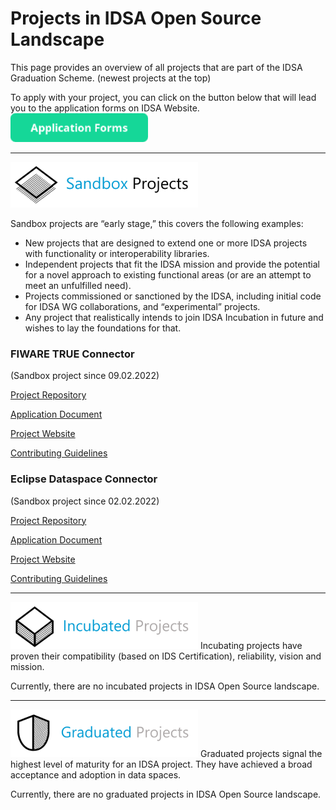 # Projects in IDSA Open Source Landscape 

This page provides an overview of all projects that are part of the IDSA Graduation Scheme.
(newest projects at the top)

To apply with your project, you can click on the button below that will lead you to the application forms on IDSA Website.
[![Apply](../images/button_application-forms.png)](https://internationaldataspaces.org/open-source-application-form/)

---

![Sandbox](media/IDSA-Sandbox-Logo.png)

Sandbox projects are “early stage,” this covers the following examples:

- New projects that are designed to extend one or more IDSA projects with functionality or interoperability libraries.
- Independent projects that fit the IDSA mission and provide the potential for a novel approach to existing functional areas (or are an attempt to meet an unfulfilled need).
- Projects commissioned or sanctioned by the IDSA, including initial code for IDSA WG collaborations, and “experimental” projects.
- Any project that realistically intends to join IDSA Incubation in future and wishes to lay the foundations for that.


### FIWARE TRUE Connector 
(Sandbox project since 09.02.2022)

[Project Repository](https://github.com/International-Data-Spaces-Association/true-connector)

[Application Document](graduation_scheme/Sandbox_Reviews/Applications/true-connector.md)

[Project Website](https://www.eng.it/en/case-studies/true-connector-per-facilitare-la-condivisione-di-dati-in-gaiax)

[Contributing Guidelines](https://github.com/eclipse-dataspaceconnector/DataSpaceConnector/blob/main/CONTRIBUTING.md)


### Eclipse Dataspace Connector
(Sandbox project since 02.02.2022)

[Project Repository](https://github.com/eclipse-dataspaceconnector/DataSpaceConnector)

[Application Document](graduation_scheme/Sandbox_Reviews/Applications/eclipse-dataspace-connector.md)

[Project Website](https://projects.eclipse.org/projects/technology.dataspaceconnector) 

[Contributing Guidelines](https://github.com/eclipse-dataspaceconnector/DataSpaceConnector/blob/main/CONTRIBUTING.md)

---


![Incubated](media/IDSA-Incubated-Logo.png)
Incubating projects have proven their compatibility (based on IDS Certification), reliability, vision and mission.

Currently, there are no incubated projects in IDSA Open Source landscape. 

---


![Graduted](media/IDSA-Graduated-Logo.png)
Graduated projects signal the highest level of maturity for an IDSA project. They have achieved a broad acceptance and adoption in data spaces.

Currently, there are no graduated projects in IDSA Open Source landscape. 
